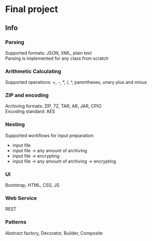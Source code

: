 # Final project

## Info
### Parsing
Supported formats: JSON, XML, plain text<br>
Parsing is implemented for any class from scratch
### Arithmetic Calculating
Supported operations: +, -, *, /, ^, parentheses, unary plus and minus
### ZIP and encoding
Archiving formats: ZIP, 7Z, TAR, AR, JAR, CPIO<br>
Encoding standard: AES
### Nesting
Supported workflows for input preparation:
- input file
- input file -> any amount of archiving
- input file -> encrypting
- input file -> any amount of archiving -> encrypting
### UI
Bootstrap, HTML, CSS, JS
### Web Service
REST
### Patterns
Abstract factory, Decorator, Builder, Composite